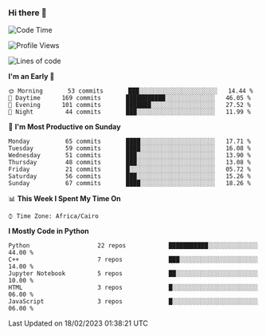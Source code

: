 ### Hi there 👋

<!--
**AMR-KELEG/AMR-KELEG** is a ✨ _special_ ✨ repository because its `README.md` (this file) appears on your GitHub profile.

Here are some ideas to get you started:

- 🔭 I’m currently working on ...
- 🌱 I’m currently learning ...
- 👯 I’m looking to collaborate on ...
- 🤔 I’m looking for help with ...
- 💬 Ask me about ...
- 📫 How to reach me: ...
- 😄 Pronouns: ...
- ⚡ Fun fact: ...
-->

<!--START_SECTION:waka-->
![Code Time](http://img.shields.io/badge/Code%20Time-0%20secs-blue)

![Profile Views](http://img.shields.io/badge/Profile%20Views-3-blue)

![Lines of code](https://img.shields.io/badge/From%20Hello%20World%20I%27ve%20Written-4%20Million%20lines%20of%20code-blue)

**I'm an Early 🐤** 

```text
🌞 Morning       53 commits       ███░░░░░░░░░░░░░░░░░░░░░░   14.44 % 
🌆 Daytime      169 commits       ███████████░░░░░░░░░░░░░░   46.05 % 
🌃 Evening      101 commits       ███████░░░░░░░░░░░░░░░░░░   27.52 % 
🌙 Night         44 commits       ███░░░░░░░░░░░░░░░░░░░░░░   11.99 % 

```
📅 **I'm Most Productive on Sunday** 

```text
Monday          65 commits       ████░░░░░░░░░░░░░░░░░░░░░   17.71 % 
Tuesday         59 commits       ████░░░░░░░░░░░░░░░░░░░░░   16.08 % 
Wednesday       51 commits       ███░░░░░░░░░░░░░░░░░░░░░░   13.90 % 
Thursday        48 commits       ███░░░░░░░░░░░░░░░░░░░░░░   13.08 % 
Friday          21 commits       █░░░░░░░░░░░░░░░░░░░░░░░░   05.72 % 
Saturday        56 commits       ███░░░░░░░░░░░░░░░░░░░░░░   15.26 % 
Sunday          67 commits       ████░░░░░░░░░░░░░░░░░░░░░   18.26 % 

```


📊 **This Week I Spent My Time On** 

```text
⌚︎ Time Zone: Africa/Cairo

```

**I Mostly Code in Python** 

```text
Python                   22 repos            ███████████░░░░░░░░░░░░░░   44.00 % 
C++                      7 repos             ███░░░░░░░░░░░░░░░░░░░░░░   14.00 % 
Jupyter Notebook         5 repos             ██░░░░░░░░░░░░░░░░░░░░░░░   10.00 % 
HTML                     3 repos             █░░░░░░░░░░░░░░░░░░░░░░░░   06.00 % 
JavaScript               3 repos             █░░░░░░░░░░░░░░░░░░░░░░░░   06.00 % 

```



 Last Updated on 18/02/2023 01:38:21 UTC
<!--END_SECTION:waka-->
